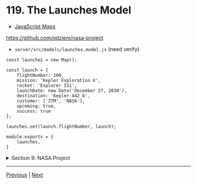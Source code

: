 # 119. The Launches Model

-   [JavaScript Maps](https://developer.mozilla.org/en-US/docs/Web/JavaScript/Reference/Global_Objects/Map)

https://github.com/odziem/nasa-project

-   `server/src/models/launches.model.js` (need verify)
```
const launches = new Map();

const launch = {
    flightNumber: 100,
    mission: 'Kepler Exploration X',
    rocket: 'Explorer IS1',
    launchDate: new Date('December 27, 2030'),
    destination: 'Kepler-442 b',
    customer: ['ZTM', 'NASA'],
    upcoming: true,
    success: true
};

launches.set(launch.flightNumber, launch);

module.exports = {
    launches,
}

```

<details>
  <summary> Section 9: NASA Project </summary>

  - [Codebase: nasa-project](../src/9_nasa-project)

</details>



---

[Previous](./118_Logging-Requests-With-Morgan.md) | [Next](./120_GET_launches.md)